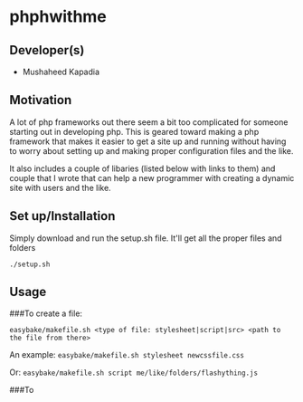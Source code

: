 phphwithme
==========

Developer(s)
------------
* Mushaheed Kapadia

Motivation 
----------
A lot of php frameworks out there seem a bit too complicated for someone starting out in developing php. This is geared toward making a php framework that makes it easier to get a site up and running without having to worry about setting up and making proper configuration files and the like. 

It also includes a couple of libaries (listed below with links to them) and couple that I wrote that can help a new programmer with creating a dynamic site with users and the like.

Set up/Installation
-------------------
Simply download and run the setup.sh file. It'll get all the proper files and folders

`./setup.sh`


Usage
-----
###To create a file: 

`easybake/makefile.sh <type of file: stylesheet|script|src> <path to the file from there>`

An example: 
`easybake/makefile.sh stylesheet newcssfile.css`

Or: 
`easybake/makefile.sh script me/like/folders/flashything.js`

###To
